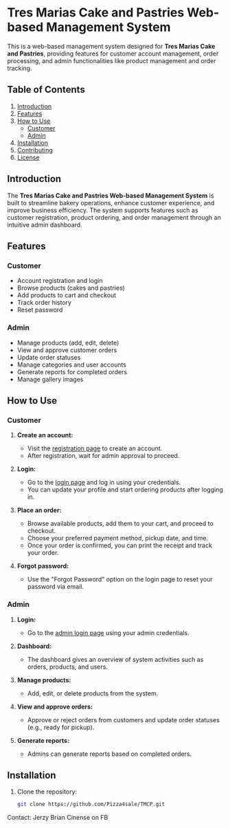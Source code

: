 
# Tres Marias Cake and Pastries Web-based Management System

This is a web-based management system designed for **Tres Marias Cake and Pastries**, providing features for customer account management, order processing, and admin functionalities like product management and order tracking.

## Table of Contents
1. [Introduction](#introduction)
2. [Features](#features)
3. [How to Use](#how-to-use)
   - [Customer](#customer)
   - [Admin](#admin)
4. [Installation](#installation)
5. [Contributing](#contributing)
6. [License](#license)

## Introduction

The **Tres Marias Cake and Pastries Web-based Management System** is built to streamline bakery operations, enhance customer experience, and improve business efficiency. The system supports features such as customer registration, product ordering, and order management through an intuitive admin dashboard.

## Features

### Customer
- Account registration and login
- Browse products (cakes and pastries)
- Add products to cart and checkout
- Track order history
- Reset password

### Admin
- Manage products (add, edit, delete)
- View and approve customer orders
- Update order statuses
- Manage categories and user accounts
- Generate reports for completed orders
- Manage gallery images

## How to Use

### Customer

1. **Create an account:**
   - Visit the [registration page](https://tmcp.online/registration.php) to create an account.
   - After registration, wait for admin approval to proceed.

2. **Login:**
   - Go to the [login page](https://tmcp.online/login.php) and log in using your credentials.
   - You can update your profile and start ordering products after logging in.

3. **Place an order:**
   - Browse available products, add them to your cart, and proceed to checkout.
   - Choose your preferred payment method, pickup date, and time.
   - Once your order is confirmed, you can print the receipt and track your order.

4. **Forgot password:**
   - Use the "Forgot Password" option on the login page to reset your password via email.

### Admin

1. **Login:**
   - Go to the [admin login page](https://tmcp.online/admin/login.php) using your admin credentials.

2. **Dashboard:**
   - The dashboard gives an overview of system activities such as orders, products, and users.

3. **Manage products:**
   - Add, edit, or delete products from the system.

4. **View and approve orders:**
   - Approve or reject orders from customers and update order statuses (e.g., ready for pickup).

5. **Generate reports:**
   - Admins can generate reports based on completed orders.

## Installation

1. Clone the repository:
   ```bash
   git clone https://github.com/Pizza4sale/TMCP.git
Contact: Jerzy Brian Cinense on FB

